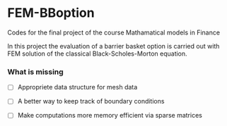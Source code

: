 # FEM-BBoption

 Codes for the final project of the course Mathamatical models in Finance



In this project the evaluation of a barrier basket option is carried out with FEM solution of the classical Black-Scholes-Morton equation. 



### What is missing

- [ ] Appropriete data structure for mesh data

- [ ] A better way to keep track of boundary conditions

- [ ] Make computations more memory efficient via sparse matrices
